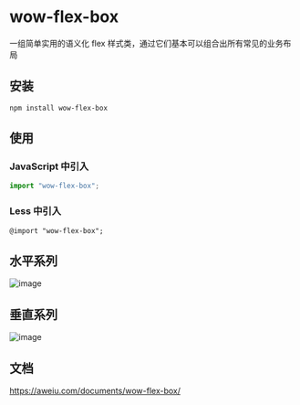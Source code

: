 # wow-flex-box

一组简单实用的语义化 flex 样式类，通过它们基本可以组合出所有常见的业务布局

## 安装

```
npm install wow-flex-box
```

## 使用

### JavaScript 中引入

```javascript
import "wow-flex-box";
```

### Less 中引入

```less
@import "wow-flex-box";
```

## 水平系列

![image](https://aweiu.com/documents/wow-flex-box/horizontal.png)

## 垂直系列

![image](https://aweiu.com/documents/wow-flex-box/vertical.png)

## 文档

https://aweiu.com/documents/wow-flex-box/
